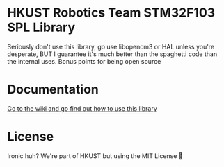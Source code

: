 # HKUST Robotics Team STM32F103 SPL Library

Seriously don't use this library, go use libopencm3 or HAL unless you're desperate, BUT I guarantee it's much better 
than the spaghetti code than the internal uses. Bonus points for being open source

# Documentation

[Go to the wiki and go find out how to use this library](https://github.com/Derppening/stm32f103/wiki)

# License

Ironic huh? We're part of HKUST but using the MIT License :thinking:

